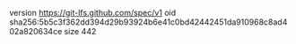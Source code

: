version https://git-lfs.github.com/spec/v1
oid sha256:5b5c3f362dd394d29b93924b6e41c0bd42442451da910968c8ad402a820634ce
size 442
